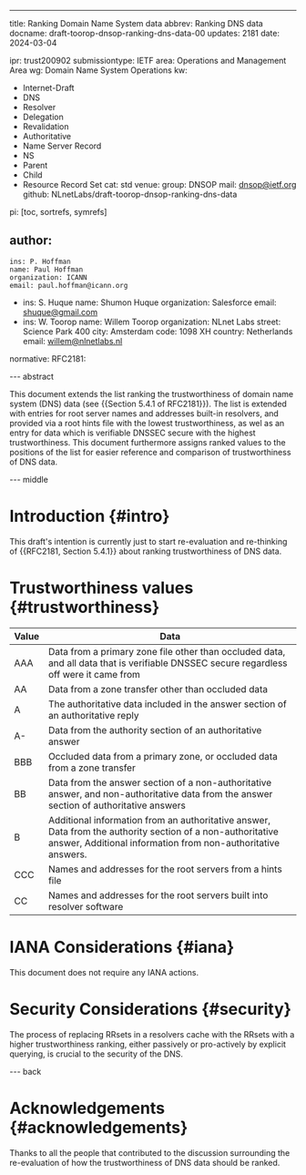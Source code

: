 ---
title: Ranking Domain Name System data
abbrev: Ranking DNS data
docname: draft-toorop-dnsop-ranking-dns-data-00
updates: 2181
date: 2024-03-04

ipr: trust200902
submissiontype: IETF
area: Operations and Management Area
wg: Domain Name System Operations
kw:
  - Internet-Draft
  - DNS
  - Resolver
  - Delegation
  - Revalidation
  - Authoritative
  - Name Server Record
  - NS
  - Parent
  - Child
  - Resource Record Set
cat: std
venue:
  group: DNSOP
  mail: dnsop@ietf.org
  github: NLnetLabs/draft-toorop-dnsop-ranking-dns-data

pi: [toc, sortrefs, symrefs]

author:
  -
    ins: P. Hoffman
    name: Paul Hoffman
    organization: ICANN
    email: paul.hoffman@icann.org
  -
    ins: S. Huque
    name: Shumon Huque
    organization: Salesforce
    email: shuque@gmail.com
  -
    ins: W. Toorop
    name: Willem Toorop
    organization: NLnet Labs
    street: Science Park 400
    city: Amsterdam
    code: 1098 XH
    country: Netherlands
    email: willem@nlnetlabs.nl

normative:
    RFC2181:

--- abstract

This document extends the list ranking the trustworthiness of domain name system (DNS) data (see {{Section 5.4.1 of RFC2181}}). 
The list is extended with entries for root server names and addresses built-in resolvers, and provided via a root hints file with the lowest trustworthiness, as wel as an entry for data which is verifiable DNSSEC secure with the highest trustworthiness.
This document furthermore assigns ranked values to the positions of the list for easier reference and comparison of trustworthiness of DNS data.

--- middle

Introduction                  {#intro}
============
This draft's intention is currently just to start re-evaluation and re-thinking of {{RFC2181, Section 5.4.1}} about ranking trustworthiness of DNS data.

Trustworthiness values        {#trustworthiness}
======================

| Value | Data                                                |
|-------|-----------------------------------------------------|
| AAA   | Data from a primary zone file other than occluded data, and all data that is verifiable DNSSEC secure regardless off were it came from |
| AA    | Data from a zone transfer other than occluded data |
| A     | The authoritative data included in the answer section of an authoritative reply |
| A-    | Data from the authority section of an authoritative answer |
| BBB   | Occluded data from a primary zone, or occluded data from a zone transfer |
| BB    | Data from the answer section of a non-authoritative answer, and non-authoritative data from the answer section of authoritative answers |
| B     | Additional information from an authoritative answer, Data from the authority section of a non-authoritative answer, Additional information from non-authoritative answers. |
| CCC    | Names and addresses for the root servers from a hints file |
| CC   | Names and addresses for the root servers built into resolver software |

IANA Considerations           {#iana}
===================
This document does not require any IANA actions.

Security Considerations       {#security}
=======================
The process of replacing RRsets in a resolvers cache with the RRsets with a higher trustworthiness ranking, either passively or pro-actively by explicit querying, is crucial to the security of the DNS.

--- back

Acknowledgements              {#acknowledgements}
================
Thanks to all the people that contributed to the discussion surrounding the re-evaluation of how the trustworthiness of DNS data should be ranked.

